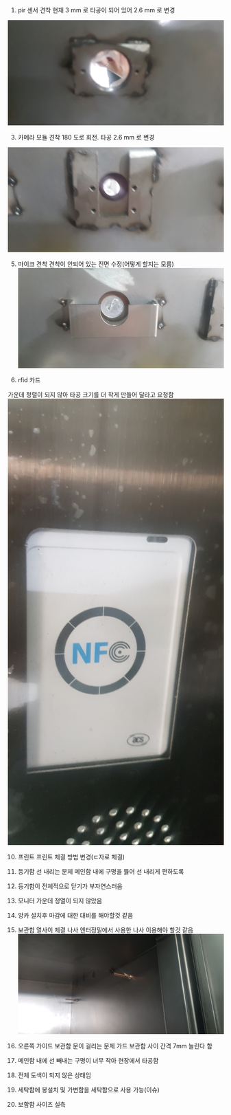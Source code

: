 1.  pir 센서 견착
  현재 3 mm 로 타공이 되어 있어 2.6 mm 로 변경
  <img src="./images/xi_9.jpg"  width="600px">
  
3.  카메라 모듈 견착
  180 도로 회전. 타공 2.6 mm 로 변경
  <img src="./images/xi_8.jpg"  width="600px">
  
5.  마이크 견착
  견착이 안되어 있는 전면 수정(어떻게 할지는 모름)
    <img src="./images/xi_4.jpg"  width="600px">
    
7.  rfid 카드

  가운데 정렬이 되지 않아 타공 크기를 더 작게 만들어 달라고 요청함
    <img src="./images/xi_1.jpg"  width="600px">
    
10.  프린트
  프린트 체결 방법 변경(ㄷ자로 체결)
  
12.  등기함 선 내리는 문제
   메인함 내에 구명을 뜷어 선 내리게 편하도록 
13. 등기함이 전체적으로 닫기가 부자연스러움
   
15.  모니터 
    가운데 정열이 되지 않았음
17.  앙카
  설치후 마감에 대한 대비를 해야할것 같음
  
18.  보관함 열사이 체결 나사
  엔터정밀에서 사용한 나사 이용해야 할것 같음 
      <img src="./images/xi_2.jpg"  width="600px">
      
21.  오른쪽 가이드 보관함 문이 걸리는 문제 
  가드 보관함 사이 간격   7mm  늘린다 함
  
20. 메인함 내에 선 빼내는 구명이 너무 작아 현장에서 타공함

22. 전체 도색이 되지 않은 상태임
23. 세탁함에 봉설치 및 가변함을 세탁함으로 사용 가능(이슈)
24. 보함함 사이즈 실측
